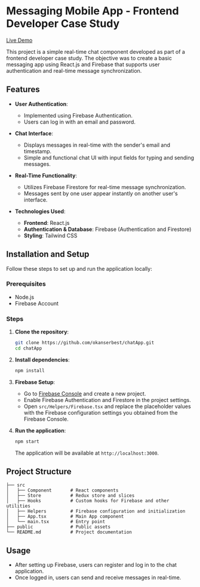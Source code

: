 
# Messaging Mobile App - Frontend Developer Case Study

[Live Demo](https://chat-app-ivory-five-18.vercel.app/)

This project is a simple real-time chat component developed as part of a frontend developer case study. The objective was to create a basic messaging app using React.js and Firebase that supports user authentication and real-time message synchronization.

## Features

- **User Authentication**: 
  - Implemented using Firebase Authentication.
  - Users can log in with an email and password.

- **Chat Interface**:
  - Displays messages in real-time with the sender's email and timestamp.
  - Simple and functional chat UI with input fields for typing and sending messages.

- **Real-Time Functionality**:
  - Utilizes Firebase Firestore for real-time message synchronization.
  - Messages sent by one user appear instantly on another user's interface.

- **Technologies Used**:
  - **Frontend**: React.js
  - **Authentication & Database**: Firebase (Authentication and Firestore)
  - **Styling**: Tailwind CSS

## Installation and Setup

Follow these steps to set up and run the application locally:

### Prerequisites

- Node.js
- Firebase Account

### Steps

1. **Clone the repository**:

   ```bash
   git clone https://github.com/okanserbest/chatApp.git
   cd chatApp
   ```

2. **Install dependencies**:

   ```bash
   npm install
   ```

3. **Firebase Setup**:

   - Go to [Firebase Console](https://console.firebase.google.com/) and create a new project.
   - Enable Firebase Authentication and Firestore in the project settings.
   - Open `src/Helpers/Firebase.tsx` and replace the placeholder values with the Firebase configuration settings you obtained from the Firebase Console.

4. **Run the application**:

   ```bash
   npm start
   ```

   The application will be available at `http://localhost:3000`.

## Project Structure

```
├── src
│   ├── Component       # React components
│   ├── Store           # Redux store and slices
│   ├── Hooks           # Custom hooks for Firebase and other utilities
│   ├── Helpers         # Firebase configuration and initialization
│   ├── App.tsx         # Main App component
│   └── main.tsx        # Entry point
├── public              # Public assets
└── README.md           # Project documentation
```

## Usage

- After setting up Firebase, users can register and log in to the chat application.
- Once logged in, users can send and receive messages in real-time.

